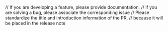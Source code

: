 // If you are developing a feature, please provide documentation, 
// if you are solving a bug, please associate the corresponding issue
// Please standardize the title and introduction information of the PR, 
// because it will be placed in the release note

